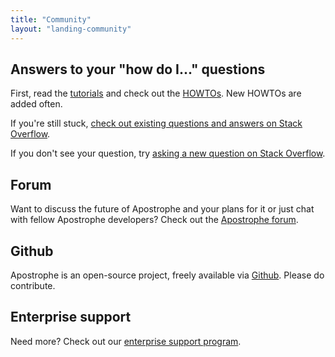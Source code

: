 ```yaml
---
title: "Community"
layout: "landing-community"
---
```


## Answers to your "how do I..." questions

First, read the [tutorials](../docs/tutorials/index.html) and check out the [HOWTOs](../docs/tutorials/howtos/index.html). New HOWTOs are added often.

If you're still stuck, [check out existing questions and answers on Stack Overflow](http://stackoverflow.com/questions/tagged/apostrophe-cms).

If you don't see your question, try [asking a new question on Stack Overflow](http://stackoverflow.com/questions/ask?tags=apostrophe-cms).

## Forum

Want to discuss the future of Apostrophe and your plans for it or just chat with fellow Apostrophe developers? Check out the [Apostrophe forum](http://forum.apostrophecms.org).

## Github

Apostrophe is an open-source project, freely available via [Github](https://github.com/punkave/apostrophe). Please do contribute.

## Enterprise support

Need more? Check out our [enterprise support program](../support/enterprise-support.html).
